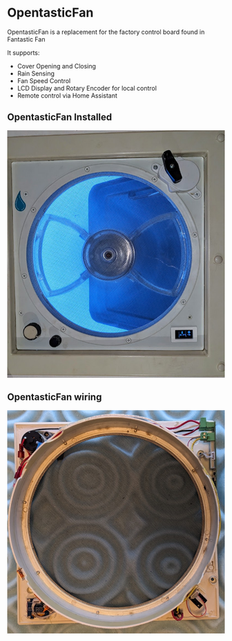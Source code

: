# OpentasticFan
OpentasticFan is a replacement for the factory control board found in Fantastic Fan

It supports:
- Cover Opening and Closing
- Rain Sensing
- Fan Speed Control 
- LCD Display and Rotary Encoder for local control
- Remote control via Home Assistant

## OpentasticFan Installed
![OpentasticFan Installed](media/installed.jpg)

## OpentasticFan wiring
![OpentasticFan Wiring](media/wiring.jpg)
